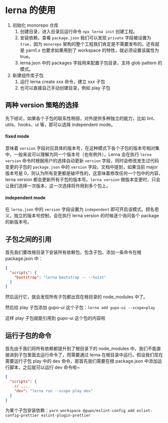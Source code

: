 # lerna 的使用

1. 初始化 monorepo 仓库
   1. 创建目录，进入目录后运行命令 `npx lerna init` 创建工程。
   2. 安装依赖，查看 `package.json` 我们可以发现 `private` 字段被设置为 `true`，因为 `monorepo` 架构的整个工程我们肯定是不需要发布的。还有就是 yarn1.x 也要求如果用到了 workspace 的特性，就必须设置该属性为 true。
   3. lerna.json 中的 packages 字段用来配置子包目录，支持 glob pattern 的模式。
2. 新建组件库子包
   1. 运行 lerna create xxx 命令，建立 xxx 子包
   2. 也可以直接自己手动创建目录，例如 play 子包

## 两种 version 策略的选择

先下结论，如果各个子包的联系性稍弱，对外提供多种独立的能力，比如 lint、utils、hooks、ui 等，那可以选择 independent mode。

#### fixed mode

意味着 `version` 字段对应具体的版本号，在这种模式下各个子包的版本号相对集中，一般来说可以理解为同一个版本号（也有例外），Lerna 会在执行 `lerna version` 命令时根据用户的选择自动更新 `version` 字段，同时会修改发生过代码变更的子包的 `package.json` 中的 `version` 字段。文档中提到，如果当前 major 版本号是 0，则认为所有变更都是破坏性的，这意味着修改任何一个包中的内容，lerna version 都会更新所有子包的版本号。`lerna version` 做版本变更时，只会让我们选择一次版本，这一次选择将作用到多个包上。

#### independent mode

在 `lerna.json` 中的 `version` 字段设置为 `independent` 即可开启该模式。顾名思义，独立的版本号控制，会在执行 lerna version 的时候逐个询问各个 package 的新版本号。

## 子包之间的引用

首先我们要改根目录下安装所有依赖包，包含子包。添加一条命令在根 package.json 中：

```json
{
  "scripts": {
    "bootstrap": "lerna bootstrap -- --hoist"
  }
}
```

然后运行它，就会发现所有子包都出现在根目录的 node_modules 中了。

然后给 play 子包添加 gupo-ui 这个子包：`lerna add gupo-ui --scope=play`

这样 play 子包就能引用到 gupo-ui 这个包的内容啦

## 运行子包的命令

首先由于我们将所有依赖都提升到了根目录下的 node_modules 中，我们不能直接进到子包里面去运行命令了，而需要通过 lerna 在根目录中运行。假设我们现在需要运行子包 play 中的 dev 命令，那首先我们需要在根 package.json 中添加运行脚本，之后就可以运行 dev 命令啦~

```json
{
  "scripts": {
    // ...
    "dev": "lerna run --scope play dev"
  }
}
```

为某个子包安装依赖：`yarn workspace @gupo/eslint-config add eslint-config-prettier eslint-plugin-prettier`
